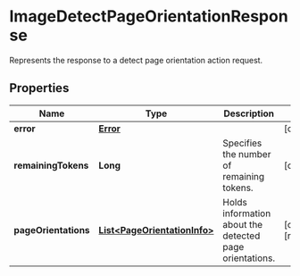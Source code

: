 

# ImageDetectPageOrientationResponse

Represents the response to a detect page orientation action request.
## Properties

Name | Type | Description | Notes
------------ | ------------- | ------------- | -------------
**error** | [**Error**](Error.md) |  |  [optional]
**remainingTokens** | **Long** | Specifies the number of remaining tokens. |  [optional]
**pageOrientations** | [**List&lt;PageOrientationInfo&gt;**](PageOrientationInfo.md) | Holds information about the detected page orientations. |  [optional] [readonly]



